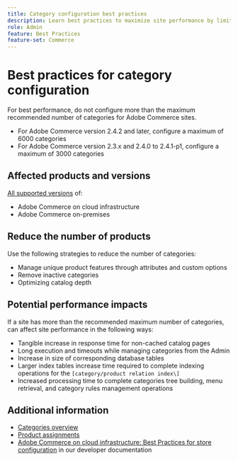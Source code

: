 ```yaml
---
title: Category configuration best practices
description: Learn best practices to maximize site performance by limiting the number of  categories in the catalog.
role: Admin
feature: Best Practices
feature-set: Commerce
---
```


# Best practices for category configuration

For best performance, do not configure more than the maximum recommended number of categories for Adobe Commerce sites.

- For Adobe Commerce version 2.4.2 and later, configure a maximum of 6000 categories
- For Adobe Commerce version 2.3.x and 2.4.0 to 2.4.1-p1, configure a maximum of 3000 categories

## Affected products and versions

[All supported versions](../../../release/versions.md) of:

- Adobe Commerce on cloud infrastructure
- Adobe Commerce on-premises

## Reduce the number of products

Use the following strategies to reduce the number of categories:

- Manage unique product features through attributes and custom options
- Remove inactive categories
- Optimizing catalog depth

## Potential performance impacts

If a site has more than the recommended maximum number of categories, can affect site performance in the following ways: 

- Tangible increase in response time for non-cached catalog pages
- Long execution and timeouts while managing categories from the Admin
- Increase in size of corresponding database tables
- Larger index tables increase time required to complete indexing operations for the `[category/product relation index\]`
- Increased processing time to complete categories tree building, menu retrieval, and category rules management operations

## Additional information

- [Categories overview](https://experienceleague.adobe.com/docs/commerce-admin/catalog/categories/categories.html)
- [Product assignments](https://experienceleague.adobe.com/docs/commerce-admin/catalog/categories/products-in-category/categories-product-assignments.html)
- [Adobe Commerce on cloud infrastructure: Best Practices for store configuration](https://devdocs.magento.com/cloud/configure/configure-best-practices.html) in our developer documentation
